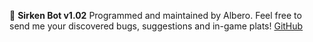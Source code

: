 :robot: __Sirken Bot v1.02__
Programmed and maintained by Albero.
Feel free to send me your discovered bugs, suggestions and in-game plats!
[GitHub](https://github.com/emmemeno/sirken-bot)